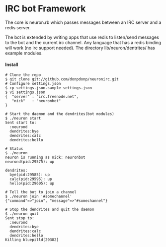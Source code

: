 IRC bot Framework
=================

The core is neuron.rb which passes messages between an IRC server and a redis server. 

The bot is extended by writing apps that use redis to listen/send messages to the bot and the current irc channel. Any language that has a redis binding will work (no irc support needed). The directory lib/neuron/dentrites/ has example modules.

#### Install

    # Clone the repo
    $ git clone git://github.com/donpdonp/neuronirc.git
    # Configure settings.json
    $ cp settings.json.sample settings.json
    $ vi settings.json
    {  "server" : "irc.freenode.net",
       "nick"   : "neuronbot"
    }

    # Start the daemon and the dendrites(bot modules)
    $ ./neuron start
    Sent start to:
      :neurond
      dendrites:bye
      dendrites:calc
      dendrites:hello

    # Status
    $ ./neuron 
    neuron is running as nick: neuronbot
    neurond(pid:29575): up
    
    dendrites:
      bye(pid:29585): up
      calc(pid:29595): up
      hello(pid:29605): up

    # Tell the bot to join a channel
    $ ./neuron join '#somechannel'
    {"command"=>"join", "message"=>"#somechannel"}

    # Stop the dendrites and quit the daemon
    $ ./neuron quit
    Sent stop to:
      :neurond
      dendrites:bye
      dendrites:calc
      dendrites:hello
    Killing bluepilld[29382]


